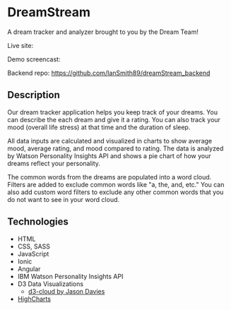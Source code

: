 # DreamStream

A dream tracker and analyzer brought to you by the Dream Team!

Live site: 

Demo screencast:

Backend repo: https://github.com/IanSmith89/dreamStream_backend

## Description

Our dream tracker application helps you keep track of your dreams. You can describe the each dream and give it a rating. You can also track your mood (overall life stress) at that time and the duration of sleep.

All data inputs are calculated and visualized in charts to show average mood, average rating, and mood compared to rating. The data is analyzed by Watson Personality Insights API and shows a pie chart of how your dreams reflect your personality.

The common words from the dreams are populated into a word cloud. Filters are added to exclude common words like "a, the, and, etc." You can also add custom word filters to exclude any other common words that you do not want to see in your word cloud.


## Technologies
  * HTML
  * CSS, SASS
  * JavaScript
  * Ionic
  * Angular
  * IBM Watson Personality Insights API
  * D3 Data Visualizations
    * [d3-cloud by Jason Davies](https://github.com/jasondavies/d3-cloud#cloud)
  * [HighCharts](https://github.com/pablojim/highcharts-ng)


